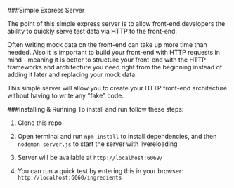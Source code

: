###Simple Express Server

The point of this simple express server is to allow front-end developers the ability to quickly serve test data via HTTP to the front-end.

Often writing mock data on the front-end can take up more time than needed. Also it is important to build your front-end with HTTP requests in mind - meaning it is better to structure your front-end with the HTTP frameworks and architecture you need right from the beginning instead of adding it later and replacing your mock data.

This simple server will allow you to create your HTTP front-end architecture without having to write any "fake" code.

###Installing & Running
To install and run follow these steps:

1)  Clone this repo

2)  Open terminal and run `npm install` to install dependencies, and then `nodemon server.js` to start the server with livereloading

4)  Server will be available at `http://localhost:6069/`

5)  You can run a quick test by entering this in your browser: `http://localhost:6060/ingredients`
